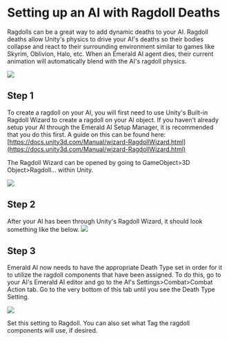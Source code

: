 # Setting up an AI with Ragdoll Deaths
Ragdolls can be a great way to add dynamic deaths to your AI. Ragdoll deaths allow Unity's physics to drive your AI's deaths so their bodies collapse and react to their surrounding environment similar to games like Skyrim, Oblivion, Halo, etc. When an Emerald AI agent dies, their current animation will automatically blend with the AI's ragdoll physics.

![](https://i.imgur.com/DFSWHh3.gif)

## Step 1
To create a ragdoll on your AI, you will first need to use Unity's Built-in Ragdoll Wizard to create a ragdoll on your AI object. If you haven't already setup your AI through the Emerald AI Setup Manager, it is recommended that you do this first. A guide on this can be found here: [https://docs.unity3d.com/Manual/wizard-RagdollWizard.html](https://docs.unity3d.com/Manual/wizard-RagdollWizard.html)

The Ragdoll Wizard can be opened by going to GameObject>3D Object>Ragdoll... within Unity.

![](https://i.imgur.com/BMOFAkm.png)

## Step 2
After your AI has been through Unity's Ragdoll Wizard, it should look something like the below. 
![](https://i.imgur.com/p2hQfSv.png)

## Step 3
Emerald AI now needs to have the appropriate Death Type set in order for it to utilize the ragdoll components that have been assigned. To do this, go to your AI's Emerald AI editor and go to the AI's Settings>Combat>Combat Action tab. Go to the very bottom of this tab until you see the Death Type Setting.

![](https://i.imgur.com/k0AQamO.png)

Set this setting to Ragdoll. You can also set what Tag the ragdoll components will use, if desired.